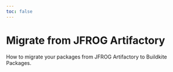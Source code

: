 ```yaml
---
toc: false
---
```


# Migrate from JFROG Artifactory

How to migrate your packages from JFROG Artifactory to Buildkite Packages.
